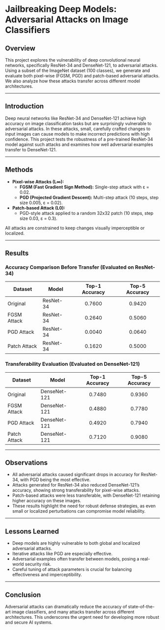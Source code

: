 # Jailbreaking Deep Models: Adversarial Attacks on Image Classifiers

## Overview

This project explores the vulnerability of deep convolutional neural networks, specifically ResNet-34 and DenseNet-121, to adversarial attacks. Using a subset of the ImageNet dataset (100 classes), we generate and evaluate both pixel-wise (FGSM, PGD) and patch-based adversarial attacks. We also analyze how these attacks transfer across different model architectures.

---

## Introduction

Deep neural networks like ResNet-34 and DenseNet-121 achieve high accuracy on image classification tasks but are surprisingly vulnerable to adversarial attacks. In these attacks, small, carefully crafted changes to input images can cause models to make incorrect predictions with high confidence. This project tests the robustness of a pre-trained ResNet-34 model against such attacks and examines how well adversarial examples transfer to DenseNet-121.

---

## Methods

- **Pixel-wise Attacks (L∞):**
  - **FGSM (Fast Gradient Sign Method):** Single-step attack with ε = 0.02.
  - **PGD (Projected Gradient Descent):** Multi-step attack (10 steps, step size 0.005, ε = 0.02).
- **Patch-based Attack (L0):**
  - PGD-style attack applied to a random 32x32 patch (10 steps, step size 0.03, ε = 0.3).

All attacks are constrained to keep changes visually imperceptible or localized.

---

## Results

### Accuracy Comparison Before Transfer (Evaluated on ResNet-34)

| Dataset        | Model      | Top-1 Accuracy | Top-5 Accuracy |
|----------------|------------|:--------------:|:--------------:|
| Original       | ResNet-34  |    0.7600      |    0.9420      |
| FGSM Attack    | ResNet-34  |    0.2640      |    0.5060      |
| PGD Attack     | ResNet-34  |    0.0040      |    0.0640      |
| Patch Attack   | ResNet-34  |    0.1620      |    0.5000      |

### Transferability Evaluation (Evaluated on DenseNet-121)

| Dataset        | Model         | Top-1 Accuracy | Top-5 Accuracy |
|----------------|---------------|:--------------:|:--------------:|
| Original       | DenseNet-121  |    0.7480      |    0.9360      |
| FGSM Attack    | DenseNet-121  |    0.4880      |    0.7780      |
| PGD Attack     | DenseNet-121  |    0.4920      |    0.7940      |
| Patch Attack   | DenseNet-121  |    0.7120      |    0.9080      |

---

## Observations

- All adversarial attacks caused significant drops in accuracy for ResNet-34, with PGD being the most effective.
- Attacks generated for ResNet-34 also reduced DenseNet-121’s accuracy, showing strong transferability for pixel-wise attacks.
- Patch-based attacks were less transferable, with DenseNet-121 retaining higher accuracy on these images.
- These results highlight the need for robust defense strategies, as even small or localized perturbations can compromise model reliability.

---

## Lessons Learned

- Deep models are highly vulnerable to both global and localized adversarial attacks.
- Iterative attacks like PGD are especially effective.
- Adversarial examples often transfer between models, posing a real-world security risk.
- Careful tuning of attack parameters is crucial for balancing effectiveness and imperceptibility.

---

## Conclusion

Adversarial attacks can dramatically reduce the accuracy of state-of-the-art image classifiers, and many attacks transfer across different architectures. This underscores the urgent need for developing more robust and secure AI systems.

